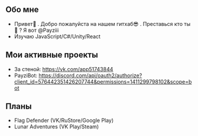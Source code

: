 ## Обо мне
- Привет👋 . Добро пожалуйста на нашем гитхаб😎 . Преставься кто ты🤔 ? Я вот @Payziii
- Изучаю JavaScript/C#/Unity/React

## Мои активные проекты
- За стеной: https://vk.com/app51743844
- PayziBot: https://discord.com/api/oauth2/authorize?client_id=576442351426207744&permissions=1411299798102&scope=bot

## Планы
- Flag Defender (VK/RuStore/Google Play)
- Lunar Adventures (VK Play/Steam)
